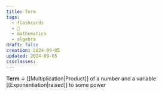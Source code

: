 ```yaml
---
title: Term
tags:
  - flashcards
  - 🌱
  - mathematics
  - algebra
draft: false
creation: 2024-09-05
updated: 2024-09-05
cssclasses: 
---
```


**Term**
↓
[[Multiplication|Product]] of a number and a variable [[Exponentiation|raised]] to some power
<!--SR:!2024-12-31,15,290-->
